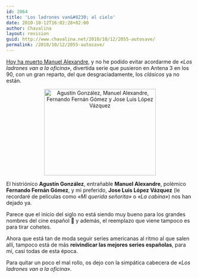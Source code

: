 ```yaml
---
id: 2064
title: 'Los ladrones van&#8230; al cielo'
date: 2010-10-12T16:02:28+02:00
author: Chavalina
layout: revision
guid: http://www.chavalina.net/2010/10/12/2055-autosave/
permalink: /2010/10/12/2055-autosave/
---
```

[Hoy ha muerto Manuel Alexandre](http://www.vayatele.com/profesionales/fallece-el-actor-manuel-alexandre), y no he podido evitar acordarme de _«Los ladrones van a la oficina»_, divertida serie que pusieron en Antena 3 en los 90, con un gran reparto, del que desgraciadamente, los _clásicos_ ya no están.

<p style="text-align: center;">
  <img class="aligncenter" title="Parte del reparto de Los ladrones van a la oficina" src="http://www.chavalina.net/imagenes/2010/10/ladrones.jpg" alt="Agustín González, Manuel Alexandre, Fernando Fernán Gómez y Jose Luis López Vázquez" width="300" height="233" />
</p>

El histriónico **Agustín González**, entrañable **Manuel Alexandre**, polémico **Fernando Fernán Gómez**, y mi preferido, **Jose Luis López Vázquez** (le recordaré de películas como _«Mi querida señorita»_ o _«La cabina»_) nos han dejado ya.

Parece que el inicio del siglo no está siendo muy bueno para los grandes nombres del cine español 🙁 y además, el reemplazo que viene tampoco es para tirar cohetes.

Ahora que está tan de moda seguir series americanas al ritmo al que salen allí, tampoco está de más **reivindicar las mejores series españolas**, para mí, casi todas de esta época.

Para quitar un poco el mal rollo, os dejo con la simpática cabecera de _«Los ladrones van a la oficina»_.